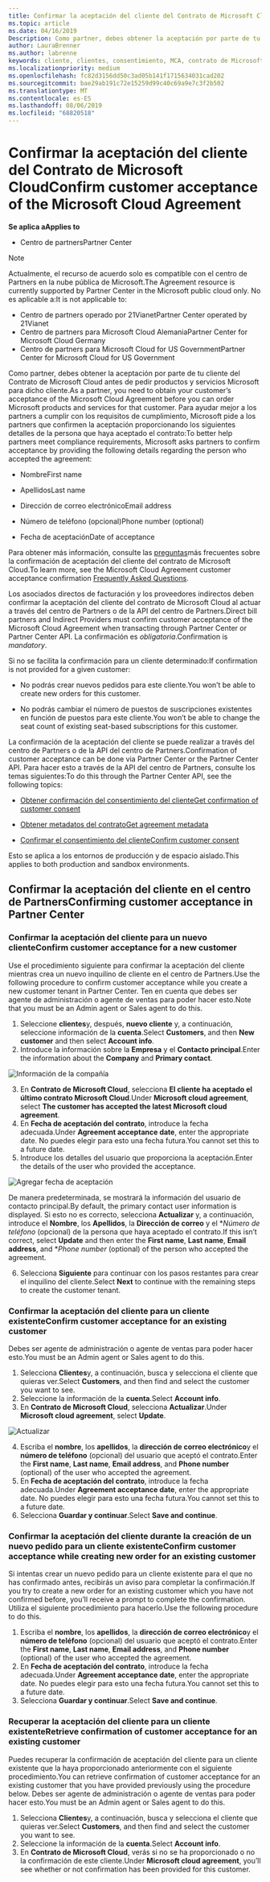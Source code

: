 ```yaml
---
title: Confirmar la aceptación del cliente del Contrato de Microsoft Cloud | Centro de partners
ms.topic: article
ms.date: 04/16/2019
Description: Como partner, debes obtener la aceptación por parte de tu cliente del Contrato de Microsoft Cloud antes de pedir productos y servicios Microsoft para dicho cliente. Para ayudar a los asociados a satisfacer los requisitos de cumplimiento, Microsoft pide a los asociados que confirmen la aceptación proporcionando ciertos detalles sobre la persona que aceptó el contrato.
author: LauraBrenner
ms.author: labrenne
keywords: cliente, clientes, consentimiento, MCA, contrato de Microsoft Cloud, plantillas de contrato de cliente
ms.localizationpriority: medium
ms.openlocfilehash: fc82d3156dd50c3ad05b141f1715634031cad202
ms.sourcegitcommit: bae29ab191c72e15259d99c40c69a9e7c3f2b502
ms.translationtype: MT
ms.contentlocale: es-ES
ms.lasthandoff: 08/06/2019
ms.locfileid: "68820518"
---
```

# <a name="confirm-customer-acceptance-of-the-microsoft-cloud-agreement"></a><span data-ttu-id="16bd3-105">Confirmar la aceptación del cliente del Contrato de Microsoft Cloud</span><span class="sxs-lookup"><span data-stu-id="16bd3-105">Confirm customer acceptance of the Microsoft Cloud Agreement</span></span>

<span data-ttu-id="16bd3-106">**Se aplica a**</span><span class="sxs-lookup"><span data-stu-id="16bd3-106">**Applies to**</span></span>
-  <span data-ttu-id="16bd3-107">Centro de partners</span><span class="sxs-lookup"><span data-stu-id="16bd3-107">Partner Center</span></span>

> [!NOTE]
> <span data-ttu-id="16bd3-108">Actualmente, el recurso de acuerdo solo es compatible con el centro de Partners en la nube pública de Microsoft.</span><span class="sxs-lookup"><span data-stu-id="16bd3-108">The Agreement resource is currently supported by Partner Center in the Microsoft public cloud only.</span></span> <span data-ttu-id="16bd3-109">No es aplicable a:</span><span class="sxs-lookup"><span data-stu-id="16bd3-109">It is not applicable to:</span></span>
> * <span data-ttu-id="16bd3-110">Centro de partners operado por 21Vianet</span><span class="sxs-lookup"><span data-stu-id="16bd3-110">Partner Center operated by 21Vianet</span></span>
> * <span data-ttu-id="16bd3-111">Centro de partners para Microsoft Cloud Alemania</span><span class="sxs-lookup"><span data-stu-id="16bd3-111">Partner Center for Microsoft Cloud Germany</span></span>
> * <span data-ttu-id="16bd3-112">Centro de partners para Microsoft Cloud for US Government</span><span class="sxs-lookup"><span data-stu-id="16bd3-112">Partner Center for Microsoft Cloud for US Government</span></span>

<span data-ttu-id="16bd3-113">Como partner, debes obtener la aceptación por parte de tu cliente del Contrato de Microsoft Cloud antes de pedir productos y servicios Microsoft para dicho cliente.</span><span class="sxs-lookup"><span data-stu-id="16bd3-113">As a partner, you need to obtain your customer’s acceptance of the Microsoft Cloud Agreement before you can order Microsoft products and services for that customer.</span></span> <span data-ttu-id="16bd3-114">Para ayudar mejor a los partners a cumplir con los requisitos de cumplimiento, Microsoft pide a los partners que confirmen la aceptación proporcionando los siguientes detalles de la persona que haya aceptado el contrato:</span><span class="sxs-lookup"><span data-stu-id="16bd3-114">To better help partners meet compliance requirements, Microsoft asks partners to confirm acceptance by providing the following details regarding the person who accepted the agreement:</span></span> 

-   <span data-ttu-id="16bd3-115">Nombre</span><span class="sxs-lookup"><span data-stu-id="16bd3-115">First name</span></span>

-   <span data-ttu-id="16bd3-116">Apellidos</span><span class="sxs-lookup"><span data-stu-id="16bd3-116">Last name</span></span>

-   <span data-ttu-id="16bd3-117">Dirección de correo electrónico</span><span class="sxs-lookup"><span data-stu-id="16bd3-117">Email address</span></span>

-   <span data-ttu-id="16bd3-118">Número de teléfono (opcional)</span><span class="sxs-lookup"><span data-stu-id="16bd3-118">Phone number (optional)</span></span>

-   <span data-ttu-id="16bd3-119">Fecha de aceptación</span><span class="sxs-lookup"><span data-stu-id="16bd3-119">Date of acceptance</span></span>

<span data-ttu-id="16bd3-120">Para obtener más información, consulte las [preguntas](https://docs.microsoft.com/partner-center/confirm-consent-faq)más frecuentes sobre la confirmación de aceptación del cliente del contrato de Microsoft Cloud.</span><span class="sxs-lookup"><span data-stu-id="16bd3-120">To learn more, see the Microsoft Cloud Agreement customer acceptance confirmation [Frequently Asked Questions](https://docs.microsoft.com/partner-center/confirm-consent-faq).</span></span>

<span data-ttu-id="16bd3-121">Los asociados directos de facturación y los proveedores indirectos deben confirmar la aceptación del cliente del contrato de Microsoft Cloud al actuar a través del centro de Partners o de la API del centro de Partners.</span><span class="sxs-lookup"><span data-stu-id="16bd3-121">Direct bill partners and Indirect Providers must confirm customer acceptance of the Microsoft Cloud Agreement when transacting through Partner Center or Partner Center API.</span></span> <span data-ttu-id="16bd3-122">La confirmación es *obligatoria*.</span><span class="sxs-lookup"><span data-stu-id="16bd3-122">Confirmation is *mandatory*.</span></span>

<span data-ttu-id="16bd3-123">Si no se facilita la confirmación para un cliente determinado:</span><span class="sxs-lookup"><span data-stu-id="16bd3-123">If confirmation is not provided for a given customer:</span></span>

-   <span data-ttu-id="16bd3-124">No podrás crear nuevos pedidos para este cliente.</span><span class="sxs-lookup"><span data-stu-id="16bd3-124">You won’t be able to create new orders for this customer.</span></span>

-   <span data-ttu-id="16bd3-125">No podrás cambiar el número de puestos de suscripciones existentes en función de puestos para este cliente.</span><span class="sxs-lookup"><span data-stu-id="16bd3-125">You won’t be able to change the seat count of existing seat-based subscriptions for this customer.</span></span>

<span data-ttu-id="16bd3-126">La confirmación de la aceptación del cliente se puede realizar a través del centro de Partners o de la API del centro de Partners.</span><span class="sxs-lookup"><span data-stu-id="16bd3-126">Confirmation of customer acceptance can be done via Partner Center or the Partner Center API.</span></span> <span data-ttu-id="16bd3-127">Para hacer esto a través de la API del centro de Partners, consulte los temas siguientes:</span><span class="sxs-lookup"><span data-stu-id="16bd3-127">To do this through the Partner Center API, see the following topics:</span></span> 

-   [<span data-ttu-id="16bd3-128">Obtener confirmación del consentimiento del cliente</span><span class="sxs-lookup"><span data-stu-id="16bd3-128">Get confirmation of customer consent</span></span>](https://docs.microsoft.com/partner-center/develop/get-confirmation-of-customer-consent)

-   [<span data-ttu-id="16bd3-129">Obtener metadatos del contrato</span><span class="sxs-lookup"><span data-stu-id="16bd3-129">Get agreement metadata</span></span>](https://docs.microsoft.com/partner-center/develop/get-agreement-metadata)

-   [<span data-ttu-id="16bd3-130">Confirmar el consentimiento del cliente</span><span class="sxs-lookup"><span data-stu-id="16bd3-130">Confirm customer consent</span></span>](https://docs.microsoft.com/partner-center/develop/confirm-customer-consent)


<span data-ttu-id="16bd3-131">Esto se aplica a los entornos de producción y de espacio aislado.</span><span class="sxs-lookup"><span data-stu-id="16bd3-131">This applies to both production and sandbox environments.</span></span>

## <a name="confirming-customer-acceptance-in-partner-center"></a><span data-ttu-id="16bd3-132">Confirmar la aceptación del cliente en el centro de Partners</span><span class="sxs-lookup"><span data-stu-id="16bd3-132">Confirming customer acceptance in Partner Center</span></span>

### <a name="confirm-customer-acceptance-for-a-new-customer"></a><span data-ttu-id="16bd3-133">Confirmar la aceptación del cliente para un nuevo cliente</span><span class="sxs-lookup"><span data-stu-id="16bd3-133">Confirm customer acceptance for a new customer</span></span>

<span data-ttu-id="16bd3-134">Use el procedimiento siguiente para confirmar la aceptación del cliente mientras crea un nuevo inquilino de cliente en el centro de Partners.</span><span class="sxs-lookup"><span data-stu-id="16bd3-134">Use the following procedure to confirm customer acceptance while you create a new customer tenant in Partner Center.</span></span> <span data-ttu-id="16bd3-135">Ten en cuenta que debes ser agente de administración o agente de ventas para poder hacer esto.</span><span class="sxs-lookup"><span data-stu-id="16bd3-135">Note that you must be an Admin agent or Sales agent to do this.</span></span>

1. <span data-ttu-id="16bd3-136">Seleccione **clientes**y, después, **nuevo cliente** y, a continuación, seleccione información de la **cuenta**.</span><span class="sxs-lookup"><span data-stu-id="16bd3-136">Select **Customers**, and then **New customer** and then select **Account info**.</span></span>
2. <span data-ttu-id="16bd3-137">Introduce la información sobre la **Empresa** y el **Contacto principal**.</span><span class="sxs-lookup"><span data-stu-id="16bd3-137">Enter the information about the **Company** and **Primary contact**.</span></span>

![Información de la compañía](images/mca/mca1.png)

3. <span data-ttu-id="16bd3-139">En **Contrato de Microsoft Cloud**, selecciona **El cliente ha aceptado el último contrato Microsoft Cloud**.</span><span class="sxs-lookup"><span data-stu-id="16bd3-139">Under **Microsoft cloud agreement**, select **The customer has accepted the latest Microsoft cloud agreement**.</span></span>
4. <span data-ttu-id="16bd3-140">En **Fecha de aceptación del contrato**, introduce la fecha adecuada.</span><span class="sxs-lookup"><span data-stu-id="16bd3-140">Under **Agreement acceptance date**, enter the appropriate date.</span></span> <span data-ttu-id="16bd3-141">No puedes elegir para esto una fecha futura.</span><span class="sxs-lookup"><span data-stu-id="16bd3-141">You cannot set this to a future date.</span></span>
5. <span data-ttu-id="16bd3-142">Introduce los detalles del usuario que proporciona la aceptación.</span><span class="sxs-lookup"><span data-stu-id="16bd3-142">Enter the details of the user who provided the acceptance.</span></span>

![Agregar fecha de aceptación](images/mca/MCA3.png)

<span data-ttu-id="16bd3-144">De manera predeterminada, se mostrará la información del usuario de contacto principal.</span><span class="sxs-lookup"><span data-stu-id="16bd3-144">By default, the primary contact user information is displayed.</span></span> <span data-ttu-id="16bd3-145">Si esto no es correcto, selecciona **Actualizar** y, a continuación, introduce el **Nombre**, los **Apellidos**, la **Dirección de correo** y el \**Número de teléfono* (opcional) de la persona que haya aceptado el contrato.</span><span class="sxs-lookup"><span data-stu-id="16bd3-145">If this isn’t correct, select **Update** and then enter the **First name**, **Last name**, **Email address**, and \**Phone number* (optional) of the person who accepted the agreement.</span></span>

6. <span data-ttu-id="16bd3-146">Selecciona **Siguiente** para continuar con los pasos restantes para crear el inquilino del cliente.</span><span class="sxs-lookup"><span data-stu-id="16bd3-146">Select **Next** to continue with the remaining steps to create the customer tenant.</span></span>

### <a name="confirm-customer-acceptance-for-an-existing-customer"></a><span data-ttu-id="16bd3-147">Confirmar la aceptación del cliente para un cliente existente</span><span class="sxs-lookup"><span data-stu-id="16bd3-147">Confirm customer acceptance for an existing customer</span></span>

<span data-ttu-id="16bd3-148">Debes ser agente de administración o agente de ventas para poder hacer esto.</span><span class="sxs-lookup"><span data-stu-id="16bd3-148">You must be an Admin agent or Sales agent to do this.</span></span>

1. <span data-ttu-id="16bd3-149">Selecciona **Clientes**y, a continuación, busca y selecciona el cliente que quieras ver.</span><span class="sxs-lookup"><span data-stu-id="16bd3-149">Select **Customers**, and then find and select the customer you want to see.</span></span>
2. <span data-ttu-id="16bd3-150">Seleccione la información de la **cuenta**.</span><span class="sxs-lookup"><span data-stu-id="16bd3-150">Select **Account info**.</span></span>
3. <span data-ttu-id="16bd3-151">En **Contrato de Microsoft Cloud**, selecciona **Actualizar**.</span><span class="sxs-lookup"><span data-stu-id="16bd3-151">Under **Microsoft cloud agreement**, select **Update**.</span></span>

![Actualizar](images/mca/mca4.png)

4. <span data-ttu-id="16bd3-153">Escriba el **nombre**, los **apellidos**, la **dirección de correo electrónico**y el **número de teléfono** (opcional) del usuario que aceptó el contrato.</span><span class="sxs-lookup"><span data-stu-id="16bd3-153">Enter the **First name**, **Last name**, **Email address**, and **Phone number** (optional) of the user who accepted the agreement.</span></span>
5. <span data-ttu-id="16bd3-154">En **Fecha de aceptación del contrato**, introduce la fecha adecuada.</span><span class="sxs-lookup"><span data-stu-id="16bd3-154">Under **Agreement acceptance date**, enter the appropriate date.</span></span> <span data-ttu-id="16bd3-155">No puedes elegir para esto una fecha futura.</span><span class="sxs-lookup"><span data-stu-id="16bd3-155">You cannot set this to a future date.</span></span>
6. <span data-ttu-id="16bd3-156">Selecciona **Guardar y continuar**.</span><span class="sxs-lookup"><span data-stu-id="16bd3-156">Select **Save and continue**.</span></span>

### <a name="confirm-customer-acceptance-while-creating-new-order-for-an-existing-customer"></a><span data-ttu-id="16bd3-157">Confirmar la aceptación del cliente durante la creación de un nuevo pedido para un cliente existente</span><span class="sxs-lookup"><span data-stu-id="16bd3-157">Confirm customer acceptance while creating new order for an existing customer</span></span>

<span data-ttu-id="16bd3-158">Si intentas crear un nuevo pedido para un cliente existente para el que no has confirmado antes, recibirás un aviso para completar la confirmación.</span><span class="sxs-lookup"><span data-stu-id="16bd3-158">If you try to create a new order for an existing customer which you have not confirmed before, you’ll receive a prompt to complete the confirmation.</span></span> <span data-ttu-id="16bd3-159">Utiliza el siguiente procedimiento para hacerlo.</span><span class="sxs-lookup"><span data-stu-id="16bd3-159">Use the following procedure to do this.</span></span>

1. <span data-ttu-id="16bd3-160">Escriba el **nombre**, los **apellidos**, la **dirección de correo electrónico**y el **número de teléfono** (opcional) del usuario que aceptó el contrato.</span><span class="sxs-lookup"><span data-stu-id="16bd3-160">Enter the **First name**, **Last name**, **Email address**, and **Phone number** (optional) of the user who accepted the agreement.</span></span>
2. <span data-ttu-id="16bd3-161">En **Fecha de aceptación del contrato**, introduce la fecha adecuada.</span><span class="sxs-lookup"><span data-stu-id="16bd3-161">Under **Agreement acceptance date**, enter the appropriate date.</span></span> <span data-ttu-id="16bd3-162">No puedes elegir para esto una fecha futura.</span><span class="sxs-lookup"><span data-stu-id="16bd3-162">You cannot set this to a future date.</span></span>
3. <span data-ttu-id="16bd3-163">Selecciona **Guardar y continuar**.</span><span class="sxs-lookup"><span data-stu-id="16bd3-163">Select **Save and continue**.</span></span>

### <a name="retrieve-confirmation-of-customer-acceptance-for-an-existing-customer"></a><span data-ttu-id="16bd3-164">Recuperar la aceptación del cliente para un cliente existente</span><span class="sxs-lookup"><span data-stu-id="16bd3-164">Retrieve confirmation of customer acceptance for an existing customer</span></span>

<span data-ttu-id="16bd3-165">Puedes recuperar la confirmación de aceptación del cliente para un cliente existente que la haya proporcionado anteriormente con el siguiente procedimiento.</span><span class="sxs-lookup"><span data-stu-id="16bd3-165">You can retrieve confirmation of customer acceptance for an existing customer that you have provided previously using the procedure below.</span></span> <span data-ttu-id="16bd3-166">Debes ser agente de administración o agente de ventas para poder hacer esto.</span><span class="sxs-lookup"><span data-stu-id="16bd3-166">You must be an Admin agent or Sales agent to do this.</span></span>

1. <span data-ttu-id="16bd3-167">Selecciona **Clientes**y, a continuación, busca y selecciona el cliente que quieras ver.</span><span class="sxs-lookup"><span data-stu-id="16bd3-167">Select **Customers**, and then find and select the customer you want to see.</span></span>
2. <span data-ttu-id="16bd3-168">Seleccione la información de la **cuenta**.</span><span class="sxs-lookup"><span data-stu-id="16bd3-168">Select **Account info**.</span></span>
3. <span data-ttu-id="16bd3-169">En **Contrato de Microsoft Cloud**, verás si no se ha proporcionado o no la confirmación de este cliente.</span><span class="sxs-lookup"><span data-stu-id="16bd3-169">Under **Microsoft cloud agreement**, you’ll see whether or not confirmation has been provided for this customer.</span></span>
